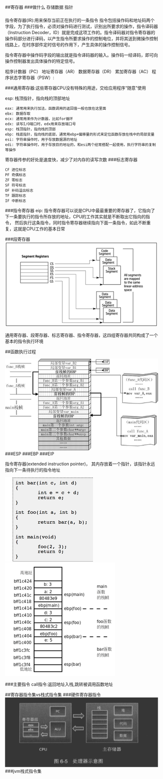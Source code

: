 ##寄存器
###做什么
存储数据
指针

###
[](https://www.cnblogs.com/xuanyuan/p/13850548.html)
[](https://blog.csdn.net/kwame211/article/details/77773621)
指令寄存器(IR):用来保存当前正在执行的一条指令
指令包括操作码和地址码两个字段，为了执行指令，必须对操作码进行测试，识别出所要求的操作，指令译码器（Instruction Decoder，ID）就是完成这项工作的。指令译码器对指令寄存器的操作码部分进行译码，以产生指令所要求操作的控制电位，并将其送到微操作控制线路上，在时序部件定时信号的作用下，产生具体的操作控制信号。

指令寄存器中操作码字段的输出就是指令译码器的输入。操作码一经译码，即可向操作控制器发出具体操作的特定信号。

程序计数器（PC）
地址寄存器（AR）
数据寄存器（DR）
累加寄存器（AC）
程序状态字寄存器（PSW）:

###通用寄存器:这些寄存器CPU没有特殊的用途，交给应用程序“随意”使用

esp: 栈顶指针，指向栈的顶部地址
```
eax: 通常用来执行加法，函数调用的返回值一般也放在这里面
ebx: 数据存取
ecx: 通常用来作为计数器，比如for循环
edx: 读写I/O端口时，edx用来存放端口号
esp: 栈顶指针，指向栈的顶部
ebp: 栈底指针，指向栈的底部，通常用ebp+偏移量的形式来定位函数存放在栈中的局部变量
esi: 字符串操作时，用于存放数据源的地址
edi: 字符串操作时，用于存放目的地址的，和esi两个经常搭配一起使用，执行字符串的复制等操作
```
寄存器传参的好处是速度快，减少了对内存的读写次数
###标志寄存器
```
CF 进位标志
PF 奇偶标志
ZF 零标志
SF 符号标志
OF 补码溢出标志
TF 跟踪标志
IF 中断标志
```
###指令寄存器
eip: 指令寄存器可以说是CPU中最最重要的寄存器了，它指向了下一条要执行的指令所存放的地址，CPU的工作其实就是不断取出它指向的指令，
然后执行这条指令，同时指令寄存器继续指向下面一条指令，如此不断重复，这就是CPU工作的基本日常

###段寄存器
![](.cpu寄存器&指令_images/段寄存器.png)


通用寄存器、段寄存器、标志寄存器、指令寄存器，这四组寄存器共同构成了一个基本的指令执行环境

##函数执行过程
[](https://www.zhihu.com/question/22444939)

![](.cpu寄存器&指令_images/函数栈.png)
###ESP
###EBP
###EIP


指令寄存器(extended instruction pointer)， 其内存放着一个指针，该指针永远指向下一条待执行的指令地址

![](.cpu寄存器&指令_images/8e328eed.png)
![](.cpu寄存器&指令_images/ffcea63c.png)

###主要指令
call指令:返回地址入栈,跳转被调用函数地址

##寄存器指令集vs栈式指令集
###硬件寄存器指令
![](.函数执行时寄存器&指令执行过程_images/218dbd1b.png)
###jvm栈式指令集
